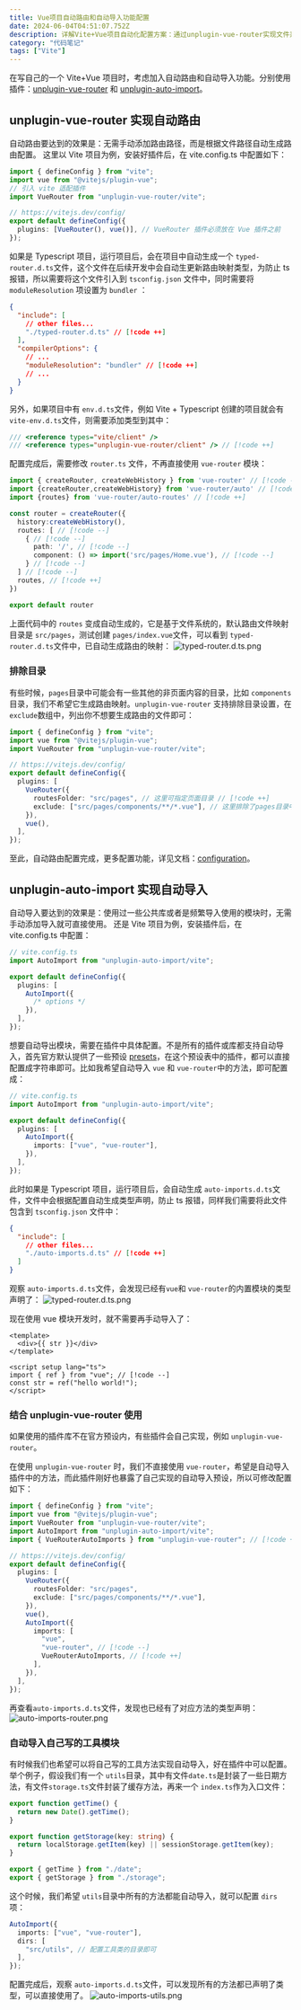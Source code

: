 ```yaml
---
title: Vue项目自动路由和自动导入功能配置
date: 2024-06-04T04:51:07.752Z
description: 详解Vite+Vue项目自动化配置方案：通过unplugin-vue-router实现文件系统路由自动生成，结合unplugin-auto-import解决模块重复导入痛点，提升开发效率与代码整洁度。
category: "代码笔记"
tags: ["Vite"]
---
```


在写自己的一个 Vite+Vue 项目时，考虑加入自动路由和自动导入功能。分别使用插件：[unplugin-vue-router](https://github.com/posva/unplugin-vue-router) 和 [unplugin-auto-import](https://github.com/unplugin/unplugin-auto-import)。

<!-- more -->

## unplugin-vue-router 实现自动路由

自动路由要达到的效果是：无需手动添加路由路径，而是根据文件路径自动生成路由配置。
这里以 Vite 项目为例，安装好插件后，在 vite.config.ts 中配置如下：

```ts
import { defineConfig } from "vite";
import vue from "@vitejs/plugin-vue";
// 引入 vite 适配插件
import VueRouter from "unplugin-vue-router/vite";

// https://vitejs.dev/config/
export default defineConfig({
  plugins: [VueRouter(), vue()], // VueRouter 插件必须放在 Vue 插件之前
});
```

如果是 Typescript 项目，运行项目后，会在项目中自动生成一个 `typed-router.d.ts`文件，这个文件在后续开发中会自动生更新路由映射类型，为防止 ts 报错，所以需要将这个文件引入到 `tsconfig.json` 文件中，同时需要将 `moduleResolution` 项设置为 `bundler` ：

```json
{
  "include": [
    // other files...
    "./typed-router.d.ts" // [!code ++]
  ],
  "compilerOptions": {
    // ...
    "moduleResolution": "bundler" // [!code ++]
    // ...
  }
}
```

另外，如果项目中有 `env.d.ts`文件，例如 Vite + Typescript 创建的项目就会有 `vite-env.d.ts`文件，则需要添加类型到其中：

```ts
/// <reference types="vite/client" />
/// <reference types="unplugin-vue-router/client" /> // [!code ++]
```

配置完成后，需要修改 `router.ts` 文件，不再直接使用 `vue-router` 模块：

```ts
import { createRouter, createWebHistory } from 'vue-router' // [!code --]
import {createRouter,createWebHistory} from 'vue-router/auto' // [!code ++]
import {routes} from 'vue-router/auto-routes' // [!code ++]

const router = createRouter({
  history:createWebHistory(),
  routes: [ // [!code --]
    { // [!code --]
      path: '/', // [!code --]
      component: () => import('src/pages/Home.vue'), // [!code --]
    } // [!code --]
  ] // [!code --]
  routes, // [!code ++]
})

export default router
```

上面代码中的 `routes` 变成自动生成的，它是基于文件系统的，默认路由文件映射目录是 `src/pages`，测试创建 `pages/index.vue`文件，可以看到 `typed-router.d.ts`文件中，已自动生成路由的映射：
![typed-router.d.ts.png](https://img.jyan.wang/2024/typed-router.d.ts.png)

### 排除目录

有些时候，`pages`目录中可能会有一些其他的非页面内容的目录，比如 `components`目录，我们不希望它生成路由映射。`unplugin-vue-router` 支持排除目录设置，在 `exclude`数组中，列出你不想要生成路由的文件即可：

```ts
import { defineConfig } from "vite";
import vue from "@vitejs/plugin-vue";
import VueRouter from "unplugin-vue-router/vite";

// https://vitejs.dev/config/
export default defineConfig({
  plugins: [
    VueRouter({
      routesFolder: "src/pages", // 这里可指定页面目录 // [!code ++]
      exclude: ["src/pages/components/**/*.vue"], // 这里排除了pages目录中components目录文件的路由映射 // [!code ++]
    }),
    vue(),
  ],
});
```

至此，自动路由配置完成，更多配置功能，详见文档：[configuration](https://uvr.esm.is/guide/configuration.html)。

## unplugin-auto-import 实现自动导入

自动导入要达到的效果是：使用过一些公共库或者是频繁导入使用的模块时，无需手动添加导入就可直接使用。
还是 Vite 项目为例，安装插件后，在 vite.config.ts 中配置：

```ts
// vite.config.ts
import AutoImport from "unplugin-auto-import/vite";

export default defineConfig({
  plugins: [
    AutoImport({
      /* options */
    }),
  ],
});
```

想要自动导出模块，需要在插件中具体配置。不是所有的插件或库都支持自动导入，首先官方默认提供了一些预设 [presets](https://github.com/unplugin/unplugin-auto-import/tree/main/src/presets)，在这个预设表中的插件，都可以直接配置成字符串即可。比如我希望自动导入 `vue` 和 `vue-router`中的方法，即可配置成：

```ts
// vite.config.ts
import AutoImport from "unplugin-auto-import/vite";

export default defineConfig({
  plugins: [
    AutoImport({
      imports: ["vue", "vue-router"],
    }),
  ],
});
```

此时如果是 Typescript 项目，运行项目后，会自动生成 `auto-imports.d.ts`文件，文件中会根据配置自动生成类型声明，防止 ts 报错，同样我们需要将此文件包含到 `tsconfig.json` 文件中：

```json
{
  "include": [
    // other files...
    "./auto-imports.d.ts" // [!code ++]
  ]
}
```

观察 `auto-imports.d.ts`文件，会发现已经有`vue`和 `vue-router`的内置模块的类型声明了：
![typed-router.d.ts.png](https://img.jyan.wang/2024/auto-imports.d.ts.png)

现在使用 vue 模块开发时，就不需要再手动导入了：

```vue
<template>
  <div>{{ str }}</div>
</template>

<script setup lang="ts">
import { ref } from "vue"; // [!code --]
const str = ref("hello world!");
</script>
```

### 结合 unplugin-vue-router 使用

如果使用的插件库不在官方预设内，有些插件会自己实现，例如 `unplugin-vue-router`。

在使用 `unplugin-vue-router` 时，我们不直接使用 `vue-router`，希望是自动导入插件中的方法，而此插件刚好也暴露了自己实现的自动导入预设，所以可修改配置如下：

```ts
import { defineConfig } from "vite";
import vue from "@vitejs/plugin-vue";
import VueRouter from "unplugin-vue-router/vite";
import AutoImport from "unplugin-auto-import/vite";
import { VueRouterAutoImports } from "unplugin-vue-router"; // [!code ++]

// https://vitejs.dev/config/
export default defineConfig({
  plugins: [
    VueRouter({
      routesFolder: "src/pages",
      exclude: ["src/pages/components/**/*.vue"],
    }),
    vue(),
    AutoImport({
      imports: [
        "vue",
        "vue-router", // [!code --]
        VueRouterAutoImports, // [!code ++]
      ],
    }),
  ],
});
```

再查看`auto-imports.d.ts`文件，发现也已经有了对应方法的类型声明：
![auto-imports-router.png](https://img.jyan.wang/2024/auto-imports-router.png)

### 自动导入自己写的工具模块

有时候我们也希望可以将自己写的工具方法实现自动导入，好在插件中可以配置。
举个例子，假设我们有一个 `utils`目录，其中有文件`date.ts`是封装了一些日期方法，有文件`storage.ts`文件封装了缓存方法，再来一个 `index.ts`作为入口文件：

```ts
export function getTime() {
  return new Date().getTime();
}
```

```ts
export function getStorage(key: string) {
  return localStorage.getItem(key) || sessionStorage.getItem(key);
}
```

```ts
export { getTime } from "./date";
export { getStorage } from "./storage";
```

这个时候，我们希望 `utils`目录中所有的方法都能自动导入，就可以配置 `dirs`项：

```ts
AutoImport({
  imports: ["vue", "vue-router"],
  dirs: [
    "src/utils", // 配置工具类的目录即可
  ],
});
```

配置完成后，观察 `auto-imports.d.ts`文件，可以发现所有的方法都已声明了类型，可以直接使用了。
![auto-imports-utils.png](https://img.jyan.wang/2024/auto-imports-utils.png)
